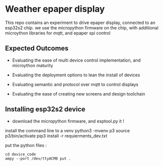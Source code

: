 
# Weather epaper display

This repo contains an experiment to drive epaper display, connected to an esp32s2 chip.
we use the micropython firmware on the chip, with additional microython libraries for mqtt, and epaper spi control

## Expected Outcomes

- Evaluating the ease of multi device control implementation, and microython maturity
- Evaluating the deployment options to lean the install of devices

- Evaluating semantic and protocol over mqtt to control displays
- Evaluating the ease of creating new screens and design toolchain


## Installing esp32s2 device

- download the micropython firmware, and esptool.py it !

install the command line to a venv
	python3 -mvenv p3
	source p3/bin/activate
	pip3 install -r requierments_dev.txt


put the python files :

	cd device_code
	ampy --port /dev/ttyACM0 put .



